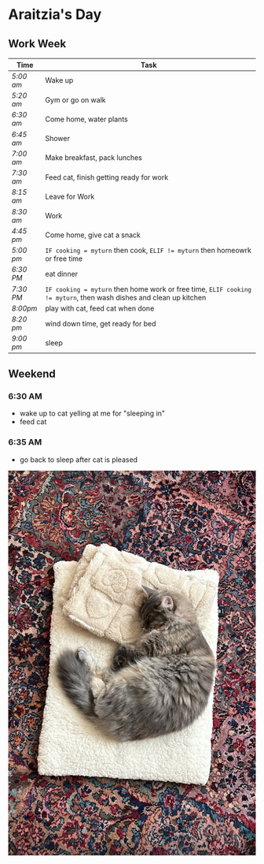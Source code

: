 # Araitzia's Day

## Work Week
| Time| **Task** | 
|------|------|
| *5:00 am* | Wake up |
| *5:20 am* | Gym or go on walk |
| *6:30 am* | Come home, water plants |
| *6:45 am*  | Shower |
| *7:00 am* | Make breakfast, pack lunches | 
| *7:30 am* | Feed cat, finish getting ready for work |
| *8:15 am* | Leave for Work | 
| *8:30 am* | Work |
| *4:45 pm*| Come home, give cat a snack|  
| *5:00 pm* | `IF cooking = myturn` then cook, `ELIF != myturn` then homeowrk or free time | 
| *6:30 PM* | eat dinner |
| *7:30 PM* | `IF cooking = myturn` then home work or free time, `ELIF cooking != myturn`, then wash dishes and clean up kitchen| 
| *8:00pm* | play with cat, feed cat when done | 
| *8:20 pm* | wind down time, get ready for bed |
| *9:00 pm* | sleep | 

## Weekend

### 6:30 AM 
- wake up to cat yelling at me for "sleeping in" 
- feed cat
### 6:35 AM
- go back to sleep after cat is pleased 


![my overlord](kitty.jpeg)
